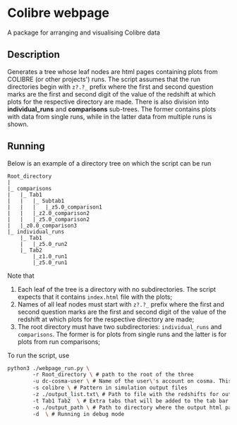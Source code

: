 # Colibre webpage
A package for arranging and visualising Colibre data


Description
--------------

Generates a tree whose leaf nodes are html pages containing plots from COLIBRE (or other projects') runs.
The script assumes that the run directories begin with `z?.?_` prefix where 
the first and second question marks are the first and second digit of the value 
of the redshift at which plots for the respective directory are made.
There is also division into **individual_runs** and **comparisons** sub-trees. The
former contains plots with data from single runs, while in the latter data from 
multiple runs is shown.


Running
--------------

Below is an example of a directory tree on which the script can be run

```
Root_directory
|
|_ comparisons
|   |_ Tab1
|   |   |_ Subtab1
|   |   |   |_z5.0_comparison1
|   |   |_z2.0_comparison2
|   |   |_z5.0_comparison2
|   |_z0.0_comparison3
|_ individual_runs
    |_ Tab1
    |   |_z5.0_run2
    |_ Tab2
        |_z1.0_run1 
        |_z5.0_run1
```

Note that
1. Each leaf of the tree is a directory with no subdirectories. The script expects that it contains `index.html` file with the plots;
2. Names of all leaf nodes must start with `z?.?_` prefix where 
the first and second question marks are the first and second digit of the value 
of the redshift at which plots for the respective directory are made;
3. The root directory must have two subdirectories: `individual_runs` and `comparisons`. The former is for plots from single runs and the latter is for plots from run comparisons;

To run the script, use
```bash
python3 ./webpage_run.py \ 
        -r Root_directory \ # path to the root of the three
        -u dc-cosma-user \ # Name of the user\'s account on cosma. This is needed to run the slurm command to see which runs are ongoing
        -s colibre \ # Pattern in simulation output files
        -z ./output_list.txt\ # Path to file with the redshifts for output files 
        -t Tab1 Tab2  \ # Extra tabs that will be added to the tab bar 
        -o ./output_path \ # Path to directory where the output html page will be saved
        -d  \ # Running in debug mode
```



